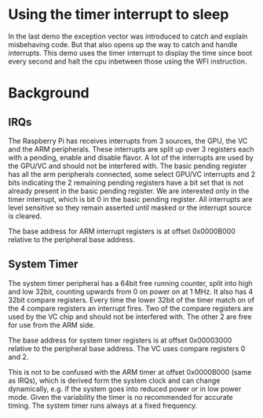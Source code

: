 Using the timer interrupt to sleep
==================================

In the last demo the exception vector was introduced to catch and
explain misbehaving code. But that also opens up the way to catch and
handle interrupts. This demo uses the timer interrupt to display the
time since boot every second and halt the cpu inbetween those using
the WFI instruction.

Background
==========

IRQs
----

The Raspberry Pi has receives interrupts from 3 sources, the GPU, the
VC and the ARM peripherals. These interrupts are split up over 3
registers each with a pending, enable and disable flavor. A lot of
the interrupts are used by the GPU/VC and should not be interfered
with. The basic pending register has all the arm peripherals
connected, some select GPU/VC interrupts and 2 bits indicating the 2
remaining pending registers have a bit set that is not already present
in the basic pending register. We are interested only in the timer
interrupt, which is bit 0 in the basic pending register. All
interrupts are level sensitive so they remain asserted until masked
or the interrupt source is cleared.

The base address for ARM interrupt registers is at offset 0x0000B000
relative to the peripheral base address.

System Timer
------------

The system timer peripheral has a 64bit free running counter, split
into high and low 32bit, counting upwards from 0 on power on at 1
MHz. It also has 4 32bit compare registers. Every time the lower 32bit
of the timer match on of the 4 compare registers an interrupt
fires. Two of the compare registers are used by the VC chip and should
not be interfered with. The other 2 are free for use from the ARM
side.

The base address for system timer registers is at offset 0x00003000
relative to the peripheral base address. The VC uses compare registers
0 and 2.

This is not to be confused with the ARM timer at offset 0x0000B000
(same as IRQs), which is derived form the system clock and can change
dynamically, e.g. if the system goes into reduced power or in low
power mode. Given the variability the timer is no recommended for
accurate timing. The system timer runs always at a fixed frequency.

